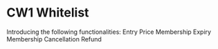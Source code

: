 # CW1 Whitelist

Introducing the following functionalities:
Entry Price
Membership Expiry
Membership Cancellation
Refund
